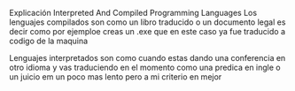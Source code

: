 Explicación Interpreted And Compiled Programming Languages
Los lenguajes compilados son como un libro traducido o un documento legal es decir como por ejemploe creas un .exe que en este caso ya fue traducido a codigo de la maquina

Lenguajes interpretados son como cuando estas dando una conferencia en otro idioma y vas traduciendo en el momento como una predica en ingle o un juicio em un poco mas lento pero a mi criterio en mejor

